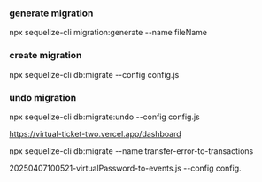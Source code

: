 ### generate migration 
npx sequelize-cli migration:generate --name fileName

### create migration 
npx sequelize-cli db:migrate --config config.js

### undo migration 
npx sequelize-cli db:migrate:undo --config config.js

https://virtual-ticket-two.vercel.app/dashboard


npx sequelize-cli db:migrate --name transfer-error-to-transactions

20250407100521-virtualPassword-to-events.js --config config.


